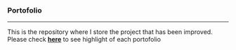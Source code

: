 ### Portofolio
---

This is the repository where I store the project that has been improved. Please check [**here**](https://github.com/FiguringThingsOut) to see highlight of each portofolio
